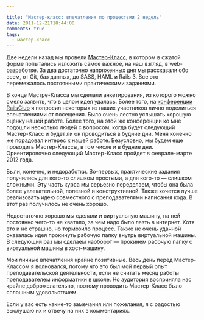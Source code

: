 ```yaml
---

title: "Мастер-класс: впечатления по прошествии 2 недель"
date: 2011-12-21T18:44:00
comments: true
tags:
  - мастер-класс
---
```


Две недели назад мы провели [Мастер-Класс](/blog/2011/11/13/master-class/), в котором в сжатой форме попытались изложить
самое важное, на наш взгляд, в web-разработке. За два достаточно напряженных дня мы рассказали обо всем, от Git, баз
данных, до SASS, HAML и Rails 3. Все это перемежалось постоянными практическими заданиями.

В конце Мастре-Класса мы сделали анкетирования, из которого можно смело заявить, что в целом идея удалась. Более того,
на [конференции RailsClub](http://railsclub.ru) я попросил некоторых из наших участников лично поделиться впечатлениями
от посещения. Было очень лестно услышать хорошую оценку нашей работе. Более того, на этой же конференции ко мне
подошли несколько людей с вопросом, когда будет следующий Мастер-Класс и будет ли он проводиться в будние дни.
Меня конечно же порадовал интерес к нашей работе. Безусловно, мы будем еще проводить Мастер-Классы, в том числе и в
будние дни. Ориентировочно следующий Мастер-Класс пройдет в феврале-марте 2012 года.

Были, конечно, и недоработки. Во-первых, практические задания получились для кого-то слишком простыми, а для кого-то —
слишком сложными. Эту часть курса мы серьезно переделаем, чтобы она была более увлекательной, полезной и конструктивной.
Также хочется лучше реализовать идею совместного с преподавателями написания кода. В этот раз получилось не очень
хорошо.

Недостаточно хорошо мы сделали и виртуальную машину, на ней постоянно чего-то не хватало, за чем надо
было лезть в интернет. Хотя это и не страшно, но тормозило процесс. Также не очень удачной оказалась идея прокинуть
рабочую папку внутрь виртуальной машины. В следующий раз мы сделаем наоборот — прокинем рабочую папку с виртуальной
машины в хост-машину.

Мои личные впечатления крайне позитивные. Весь день перед Мастер-Классом я волновался, потому что это был мой первый
опыт преподавательской деятельности, если не считать месяц работы преподавателем информатики в школе. Но аудитория
восприняла нас крайне доброжелательно, поэтому проводить Мастер-Класс было сплошным удовольствием.

Если у вас есть какие-то замечания или пожелания, я с радостью выслушаю их и отвечу на них в комментариях.
